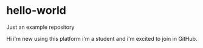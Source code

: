 # hello-world
Just an example repository

Hi i'm new using this platform i'm a student and i'm excited to join in GitHub.
